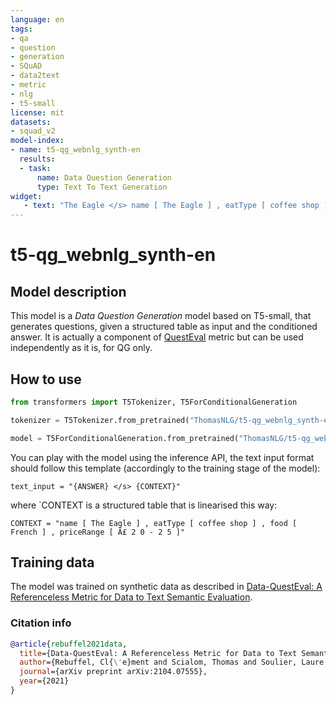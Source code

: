 ```yaml
---
language: en
tags:
- qa
- question
- generation
- SQuAD
- data2text
- metric
- nlg
- t5-small
license: mit
datasets:
- squad_v2
model-index:
- name: t5-qg_webnlg_synth-en
  results:
  - task:
      name: Data Question Generation
      type: Text To Text Generation
widget:
   - text: "The Eagle </s> name [ The Eagle ] , eatType [ coffee shop ] , food [ French ] , priceRange [ Â£ 2 0 - 2 5 ]"
---
```

# t5-qg_webnlg_synth-en

## Model description
This model is a *Data Question Generation* model based on T5-small, that generates questions, given a structured table as input and the conditioned answer. 
It is actually a component of [QuestEval](https://github.com/ThomasScialom/QuestEval) metric but can be used independently as it is, for QG only.


## How to use
```python
from transformers import T5Tokenizer, T5ForConditionalGeneration

tokenizer = T5Tokenizer.from_pretrained("ThomasNLG/t5-qg_webnlg_synth-en")

model = T5ForConditionalGeneration.from_pretrained("ThomasNLG/t5-qg_webnlg_synth-en")
```

You can play with the model using the inference API, the text input format should follow this template (accordingly to the training stage of the model):

`text_input = "{ANSWER} </s> {CONTEXT}"`

where `CONTEXT is a structured table that is linearised this way:

`CONTEXT = "name [ The Eagle ] , eatType [ coffee shop ] , food [ French ] , priceRange [ Â£ 2 0 - 2 5 ]"`


## Training data
The model was trained on synthetic data as described in [Data-QuestEval: A Referenceless Metric for Data to Text Semantic Evaluation](https://arxiv.org/abs/2104.07555).

### Citation info

```bibtex
@article{rebuffel2021data,
  title={Data-QuestEval: A Referenceless Metric for Data to Text Semantic Evaluation},
  author={Rebuffel, Cl{\'e}ment and Scialom, Thomas and Soulier, Laure and Piwowarski, Benjamin and Lamprier, Sylvain and Staiano, Jacopo and Scoutheeten, Geoffrey and Gallinari, Patrick},
  journal={arXiv preprint arXiv:2104.07555},
  year={2021}
}
```